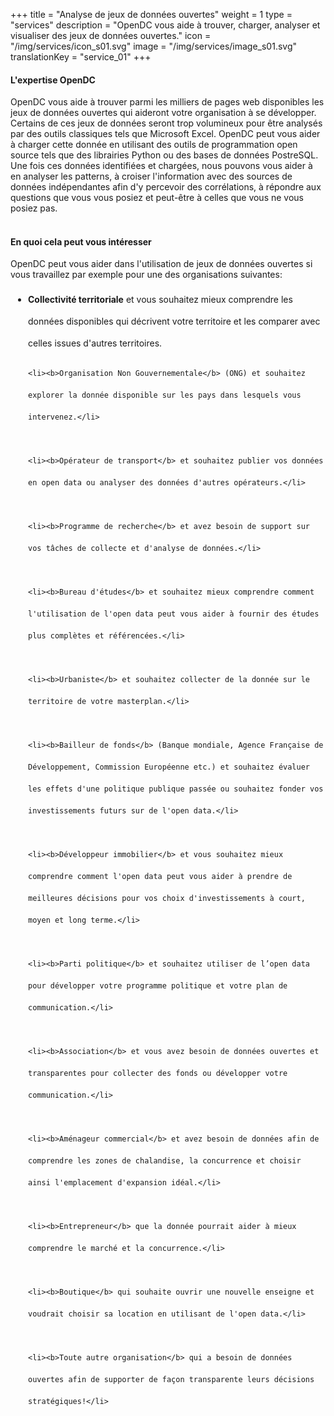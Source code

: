 +++
title = "Analyse de jeux de données ouvertes"
weight = 1
type = "services"
description = "OpenDC vous aide à trouver, charger, analyser et visualiser des jeux de données ouvertes."
icon = "/img/services/icon_s01.svg"
image = "/img/services/image_s01.svg"
translationKey = "service_01"
+++

#### L'expertise OpenDC
OpenDC vous aide à trouver parmi les milliers de pages web disponibles les jeux de données ouvertes qui aideront votre organisation à se développer. Certains de ces jeux de données seront trop volumineux pour être analysés par des outils classiques tels que Microsoft Excel. OpenDC peut vous aider à charger cette donnée en utilisant des outils de programmation open source tels que des librairies Python ou des bases de données PostreSQL.
Une fois ces données identifiées et chargées, nous pouvons vous aider à en analyser les patterns, à croiser l'information avec des sources de données indépendantes afin d'y percevoir des corrélations, à répondre aux questions que vous vous posiez et peut-être à celles que vous ne vous posiez pas.
<br></br>

#### En quoi cela peut vous intéresser
OpenDC peut vous aider dans l'utilisation de jeux de données ouvertes si vous travaillez par exemple pour une des organisations suivantes:
	
<ul style="list-style-type:disc; padding-left:2em; line-height:250%;">
	<li><b>Collectivité territoriale</b> et vous souhaitez mieux comprendre les données disponibles qui décrivent votre territoire et les comparer avec celles issues d'autres territoires.</li>

	<li><b>Organisation Non Gouvernementale</b> (ONG) et souhaitez explorer la donnée disponible sur les pays dans lesquels vous intervenez.</li>

	<li><b>Opérateur de transport</b> et souhaitez publier vos données en open data ou analyser des données d'autres opérateurs.</li>

	<li><b>Programme de recherche</b> et avez besoin de support sur vos tâches de collecte et d'analyse de données.</li>

	<li><b>Bureau d'études</b> et souhaitez mieux comprendre comment l'utilisation de l'open data peut vous aider à fournir des études plus complètes et référencées.</li>

	<li><b>Urbaniste</b> et souhaitez collecter de la donnée sur le territoire de votre masterplan.</li>

	<li><b>Bailleur de fonds</b> (Banque mondiale, Agence Française de Développement, Commission Européenne etc.) et souhaitez évaluer les effets d'une politique publique passée ou souhaitez fonder vos investissements futurs sur de l'open data.</li>

	<li><b>Développeur immobilier</b> et vous souhaitez mieux comprendre comment l'open data peut vous aider à prendre de meilleures décisions pour vos choix d'investissements à court, moyen et long terme.</li>

	<li><b>Parti politique</b> et souhaitez utiliser de l’open data pour développer votre programme politique et votre plan de communication.</li>

	<li><b>Association</b> et vous avez besoin de données ouvertes et transparentes pour collecter des fonds ou développer votre communication.</li>

	<li><b>Aménageur commercial</b> et avez besoin de données afin de comprendre les zones de chalandise, la concurrence et choisir ainsi l'emplacement d'expansion idéal.</li>

	<li><b>Entrepreneur</b> que la donnée pourrait aider à mieux comprendre le marché et la concurrence.</li>

	<li><b>Boutique</b> qui souhaite ouvrir une nouvelle enseigne et voudrait choisir sa location en utilisant de l'open data.</li>

	<li><b>Toute autre organisation</b> qui a besoin de données ouvertes afin de supporter de façon transparente leurs décisions stratégiques!</li>

</ul>